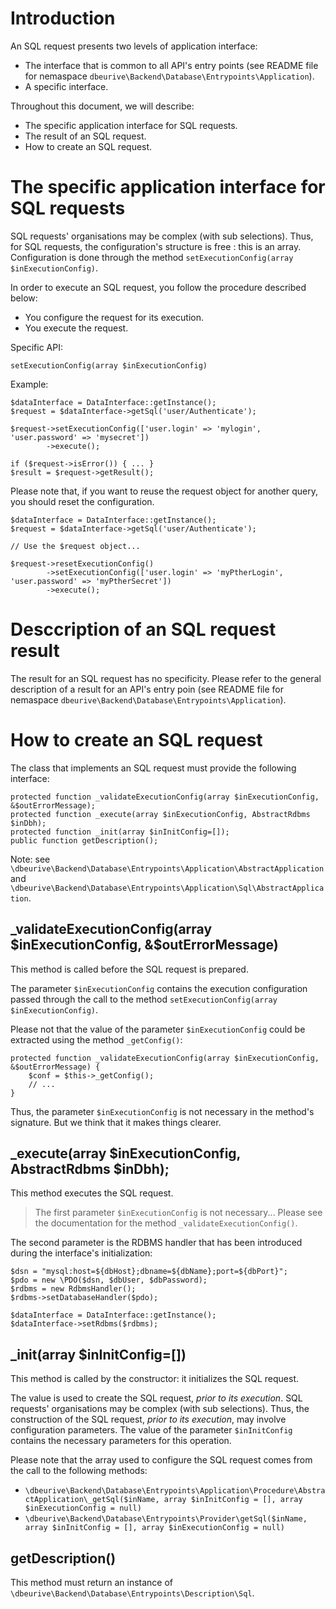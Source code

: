 # Introduction

An SQL request presents two levels of application interface:

*  The interface that is common to all API's entry points (see README file for nemaspace `dbeurive\Backend\Database\Entrypoints\Application`).
*  A specific interface. 

Throughout this document, we will describe:

* The specific application interface for SQL requests.
* The result of an SQL request.
* How to create an SQL request.

# The specific application interface for SQL requests

SQL requests' organisations may be complex (with sub selections). Thus, for SQL requests, the configuration's structure is free :
this is an array. Configuration is done through the method `setExecutionConfig(array $inExecutionConfig)`.
    
In order to execute an SQL request, you follow the procedure described below:

* You configure the request for its execution.
* You execute the request.

Specific API:

    setExecutionConfig(array $inExecutionConfig)
    
Example:

    $dataInterface = DataInterface::getInstance();
    $request = $dataInterface->getSql('user/Authenticate');
    
    $request->setExecutionConfig(['user.login' => 'mylogin', 'user.password' => 'mysecret'])
            ->execute();
            
    if ($request->isError()) { ... }
    $result = $request->getResult();
            
Please note that, if you want to reuse the request object for another query, you should reset the configuration.

    $dataInterface = DataInterface::getInstance();
    $request = $dataInterface->getSql('user/Authenticate');
    
    // Use the $request object...
            
    $request->resetExecutionConfig()
            ->setExecutionConfig(['user.login' => 'myPtherLogin', 'user.password' => 'myPtherSecret'])
            ->execute();
       
# Desccription of an SQL request result

The result for an SQL request has no specificity. Please refer to the general description of a result for an API's entry poin
(see README file for nemaspace `dbeurive\Backend\Database\Entrypoints\Application`).

# How to create an SQL request

The class that implements an SQL request must provide the following interface:

    protected function _validateExecutionConfig(array $inExecutionConfig, &$outErrorMessage);
    protected function _execute(array $inExecutionConfig, AbstractRdbms $inDbh);
    protected function _init(array $inInitConfig=[]);
    public function getDescription();

Note: see `\dbeurive\Backend\Database\Entrypoints\Application\AbstractApplication` and `\dbeurive\Backend\Database\Entrypoints\Application\Sql\AbstractApplication`. 

## _validateExecutionConfig(array $inExecutionConfig, &$outErrorMessage)

This method is called before the SQL request is prepared.

The parameter `$inExecutionConfig` contains the execution configuration passed through the call to the method `setExecutionConfig(array $inExecutionConfig)`.

Please not that the value of the parameter `$inExecutionConfig` could be extracted using the method `_getConfig()`:

    protected function _validateExecutionConfig(array $inExecutionConfig, &$outErrorMessage) {
        $conf = $this->_getConfig();
        // ...    
    }
 
Thus, the parameter `$inExecutionConfig` is not necessary in the method's signature. But we think that it makes things clearer. 

## _execute(array $inExecutionConfig, AbstractRdbms $inDbh);

This method executes the SQL request.

> The first parameter `$inExecutionConfig` is not necessary... Please see the documentation for the method `_validateExecutionConfig()`.

The second parameter is the RDBMS handler that has been introduced during the interface's initialization:

    $dsn = "mysql:host=${dbHost};dbname=${dbName};port=${dbPort}";
    $pdo = new \PDO($dsn, $dbUser, $dbPassword);
    $rdbms = new RdbmsHandler();
    $rdbms->setDatabaseHandler($pdo);
        
    $dataInterface = DataInterface::getInstance();
    $dataInterface->setRdbms($rdbms);

## _init(array $inInitConfig=[])

This method is called by the constructor: it initializes the SQL request.

The value is used to create the SQL request, *prior to its execution*. SQL requests' organisations may be complex (with sub selections).
Thus, the construction of the SQL request, *prior to its execution*, may involve configuration parameters.
The value of the parameter `$inInitConfig` contains the necessary parameters for this operation.

Please note that the array used to configure the SQL request comes from the call to the following methods:

 * `\dbeurive\Backend\Database\Entrypoints\Application\Procedure\AbstractApplication\_getSql($inName, array $inInitConfig = [], array $inExecutionConfig = null)`
 * `\dbeurive\Backend\Database\Entrypoints\Provider\getSql($inName, array $inInitConfig = [], array $inExecutionConfig = null)`

## getDescription()

This method must return an instance of `\dbeurive\Backend\Database\Entrypoints\Description\Sql`.



